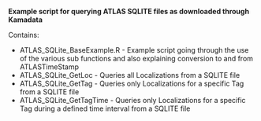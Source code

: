 <b>Example script for querying ATLAS SQLITE files as downloaded through Kamadata</b></br>

Contains:
<ul>
<li>ATLAS_SQLite_BaseExample.R - Example script going through the use of the various sub functions and also explaining conversion to and from ATLASTimeStamp
<li>ATLAS_SQLite_GetLoc - Queries all Localizations from a SQLITE file
<li>ATLAS_SQLite_GetTag - Queries only Localizations for a specific Tag from a SQLITE file
<li>ATLAS_SQLite_GetTagTime - Queries only Localizations for a specific Tag during a defined time interval from a SQLITE file
</ul>

